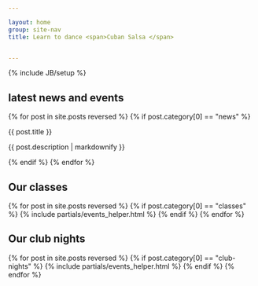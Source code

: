 ```yaml
---

layout: home
group: site-nav
title: Learn to dance <span>Cuban Salsa </span>


---
```

{% include JB/setup %}

<section class="section featured">
  <h2>latest news and events</h2>
    {% for post in site.posts  reversed  %}
      {% if post.category[0] == "news" %}
        <p>{{ post.title }}</p>
        <p>{{ post.description | markdownify }}</p>
      {% endif %}
    {% endfor %}
</section>

<section class="section classes">
  <h2>Our classes</h2>
    {% for post in site.posts reversed  %}
      {% if post.category[0] == "classes" %}
        {% include partials/events_helper.html %}
      {% endif %}
    {% endfor %}
</section>

<section class="section club-nights">
  <h2>Our club nights</h2>
    {% for post in site.posts reversed  %}
      {% if post.category[0] == "club-nights" %}
        {% include partials/events_helper.html %}
      {% endif %}
    {% endfor %}
</section>
